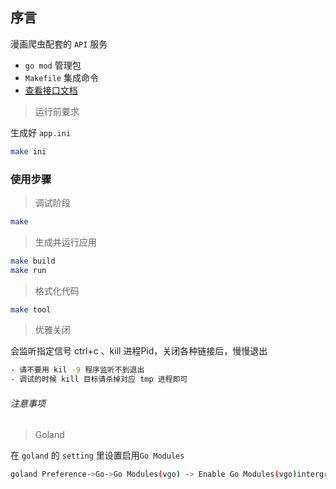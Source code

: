 ## 序言

漫画爬虫配套的 `API` 服务  

* `go mod` 管理包
* `Makefile` 集成命令
* [查看接口文档](http://api_puppeteer.doc.hlzblog.top/)  

> 运行前要求

生成好 `app.ini`  

~~~bash
make ini
~~~

### 使用步骤

> 调试阶段

~~~bash
make
~~~


> 生成并运行应用

~~~bash
make build
make run
~~~

> 格式化代码

~~~bash
make tool
~~~

> 优雅关闭

会监听指定信号 ctrl+c 、kill 进程Pid，关闭各种链接后，慢慢退出  

~~~bash
- 请不要用 kil -9 程序监听不到退出
- 调试的时候 kill 目标请杀掉对应 tmp 进程即可 
~~~


###### 注意事项

> Goland

在 `goland` 的 `setting` 里设置启用`Go Modules`  

~~~bash
goland Preference->Go->Go Modules(vgo) -> Enable Go Modules(vgo)intergration
~~~